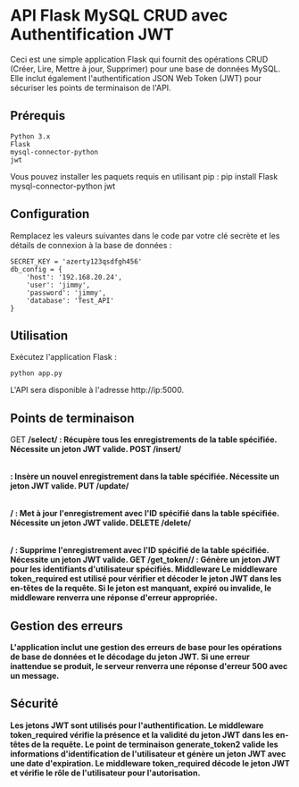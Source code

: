 # API Flask MySQL CRUD avec Authentification JWT
Ceci est une simple application Flask qui fournit des opérations CRUD (Créer, Lire, Mettre à jour, Supprimer) pour une base de données MySQL. Elle inclut également l'authentification JSON Web Token (JWT) pour sécuriser les points de terminaison de l'API.

## Prérequis
```
Python 3.x
Flask
mysql-connector-python
jwt
```
Vous pouvez installer les paquets requis en utilisant pip :
pip install Flask mysql-connector-python jwt


## Configuration
Remplacez les valeurs suivantes dans le code par votre clé secrète et les détails de connexion à la base de données :

```
SECRET_KEY = 'azerty123qsdfgh456'
db_config = {
    'host': '192.168.20.24',
    'user': 'jimmy',
    'password': 'jimmy',
    'database': 'Test_API'
}
```

## Utilisation
Exécutez l'application Flask :
``` 
python app.py 
```

L'API sera disponible à l'adresse http://ip:5000.

## Points de terminaison
GET **/select/<table>** : Récupère tous les enregistrements de la table spécifiée. Nécessite un jeton JWT valide.
POST **/insert/<table>** : Insère un nouvel enregistrement dans la table spécifiée. Nécessite un jeton JWT valide.
PUT **/update/<table>/<id>** : Met à jour l'enregistrement avec l'ID spécifié dans la table spécifiée. Nécessite un jeton JWT valide.
DELETE **/delete/<table>/<id>** : Supprime l'enregistrement avec l'ID spécifié de la table spécifiée. Nécessite un jeton JWT valide.
GET **/get_token/<login>/<password>** : Génère un jeton JWT pour les identifiants d'utilisateur spécifiés.
Middleware
Le middleware token_required est utilisé pour vérifier et décoder le jeton JWT dans les en-têtes de la requête. Si le jeton est manquant, expiré ou invalide, le middleware renverra une réponse d'erreur appropriée.

## Gestion des erreurs
L'application inclut une gestion des erreurs de base pour les opérations de base de données et le décodage du jeton JWT. Si une erreur inattendue se produit, le serveur renverra une réponse d'erreur 500 avec un message.

## Sécurité
Les jetons JWT sont utilisés pour l'authentification.
Le middleware token_required vérifie la présence et la validité du jeton JWT dans les en-têtes de la requête.
Le point de terminaison generate_token2 valide les informations d'identification de l'utilisateur et génère un jeton JWT avec une date d'expiration.
Le middleware token_required décode le jeton JWT et vérifie le rôle de l'utilisateur pour l'autorisation.